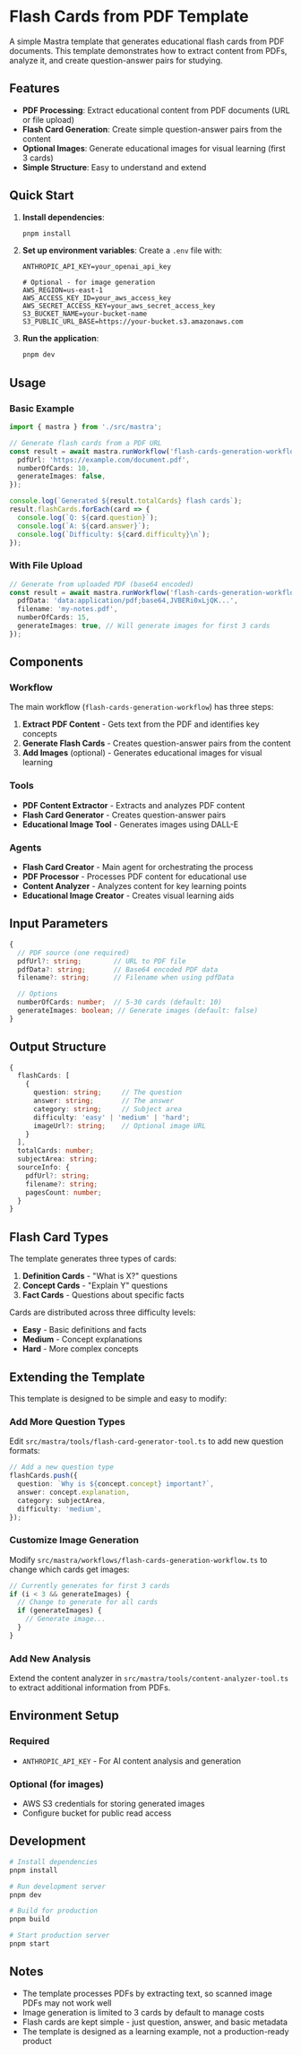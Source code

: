 # Flash Cards from PDF Template

A simple Mastra template that generates educational flash cards from PDF documents. This template demonstrates how to extract content from PDFs, analyze it, and create question-answer pairs for studying.

## Features

- **PDF Processing**: Extract educational content from PDF documents (URL or file upload)
- **Flash Card Generation**: Create simple question-answer pairs from the content
- **Optional Images**: Generate educational images for visual learning (first 3 cards)
- **Simple Structure**: Easy to understand and extend

## Quick Start

1. **Install dependencies**:

   ```bash
   pnpm install
   ```

2. **Set up environment variables**:
   Create a `.env` file with:

   ```
   ANTHROPIC_API_KEY=your_openai_api_key

   # Optional - for image generation
   AWS_REGION=us-east-1
   AWS_ACCESS_KEY_ID=your_aws_access_key
   AWS_SECRET_ACCESS_KEY=your_aws_secret_access_key
   S3_BUCKET_NAME=your-bucket-name
   S3_PUBLIC_URL_BASE=https://your-bucket.s3.amazonaws.com
   ```

3. **Run the application**:
   ```bash
   pnpm dev
   ```

## Usage

### Basic Example

```typescript
import { mastra } from './src/mastra';

// Generate flash cards from a PDF URL
const result = await mastra.runWorkflow('flash-cards-generation-workflow', {
  pdfUrl: 'https://example.com/document.pdf',
  numberOfCards: 10,
  generateImages: false,
});

console.log(`Generated ${result.totalCards} flash cards`);
result.flashCards.forEach(card => {
  console.log(`Q: ${card.question}`);
  console.log(`A: ${card.answer}`);
  console.log(`Difficulty: ${card.difficulty}\n`);
});
```

### With File Upload

```typescript
// Generate from uploaded PDF (base64 encoded)
const result = await mastra.runWorkflow('flash-cards-generation-workflow', {
  pdfData: 'data:application/pdf;base64,JVBERi0xLjQK...',
  filename: 'my-notes.pdf',
  numberOfCards: 15,
  generateImages: true, // Will generate images for first 3 cards
});
```

## Components

### Workflow

The main workflow (`flash-cards-generation-workflow`) has three steps:

1. **Extract PDF Content** - Gets text from the PDF and identifies key concepts
2. **Generate Flash Cards** - Creates question-answer pairs from the content
3. **Add Images** (optional) - Generates educational images for visual learning

### Tools

- **PDF Content Extractor** - Extracts and analyzes PDF content
- **Flash Card Generator** - Creates question-answer pairs
- **Educational Image Tool** - Generates images using DALL-E

### Agents

- **Flash Card Creator** - Main agent for orchestrating the process
- **PDF Processor** - Processes PDF content for educational use
- **Content Analyzer** - Analyzes content for key learning points
- **Educational Image Creator** - Creates visual learning aids

## Input Parameters

```typescript
{
  // PDF source (one required)
  pdfUrl?: string;        // URL to PDF file
  pdfData?: string;       // Base64 encoded PDF data
  filename?: string;      // Filename when using pdfData

  // Options
  numberOfCards: number;  // 5-30 cards (default: 10)
  generateImages: boolean; // Generate images (default: false)
}
```

## Output Structure

```typescript
{
  flashCards: [
    {
      question: string;     // The question
      answer: string;       // The answer
      category: string;     // Subject area
      difficulty: 'easy' | 'medium' | 'hard';
      imageUrl?: string;    // Optional image URL
    }
  ],
  totalCards: number;
  subjectArea: string;
  sourceInfo: {
    pdfUrl?: string;
    filename?: string;
    pagesCount: number;
  }
}
```

## Flash Card Types

The template generates three types of cards:

1. **Definition Cards** - "What is X?" questions
2. **Concept Cards** - "Explain Y" questions
3. **Fact Cards** - Questions about specific facts

Cards are distributed across three difficulty levels:

- **Easy** - Basic definitions and facts
- **Medium** - Concept explanations
- **Hard** - More complex concepts

## Extending the Template

This template is designed to be simple and easy to modify:

### Add More Question Types

Edit `src/mastra/tools/flash-card-generator-tool.ts` to add new question formats:

```typescript
// Add a new question type
flashCards.push({
  question: `Why is ${concept.concept} important?`,
  answer: concept.explanation,
  category: subjectArea,
  difficulty: 'medium',
});
```

### Customize Image Generation

Modify `src/mastra/workflows/flash-cards-generation-workflow.ts` to change which cards get images:

```typescript
// Currently generates for first 3 cards
if (i < 3 && generateImages) {
  // Change to generate for all cards
  if (generateImages) {
    // Generate image...
  }
}
```

### Add New Analysis

Extend the content analyzer in `src/mastra/tools/content-analyzer-tool.ts` to extract additional information from PDFs.

## Environment Setup

### Required

- `ANTHROPIC_API_KEY` - For AI content analysis and generation

### Optional (for images)

- AWS S3 credentials for storing generated images
- Configure bucket for public read access

## Development

```bash
# Install dependencies
pnpm install

# Run development server
pnpm dev

# Build for production
pnpm build

# Start production server
pnpm start
```

## Notes

- The template processes PDFs by extracting text, so scanned image PDFs may not work well
- Image generation is limited to 3 cards by default to manage costs
- Flash cards are kept simple - just question, answer, and basic metadata
- The template is designed as a learning example, not a production-ready product
